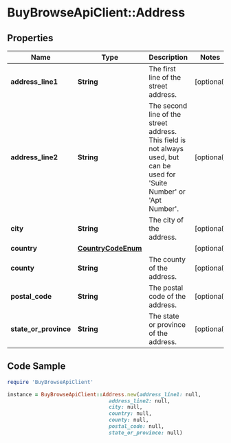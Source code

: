# BuyBrowseApiClient::Address

## Properties

Name | Type | Description | Notes
------------ | ------------- | ------------- | -------------
**address_line1** | **String** | The first line of the street address. | [optional] 
**address_line2** | **String** | The second line of the street address. This field is not always used, but can be used for &#39;Suite Number&#39; or &#39;Apt Number&#39;. | [optional] 
**city** | **String** | The city of the address. | [optional] 
**country** | [**CountryCodeEnum**](CountryCodeEnum.md) |  | [optional] 
**county** | **String** | The county of the address. | [optional] 
**postal_code** | **String** | The postal code of the address. | [optional] 
**state_or_province** | **String** | The state or province of the address. | [optional] 

## Code Sample

```ruby
require 'BuyBrowseApiClient'

instance = BuyBrowseApiClient::Address.new(address_line1: null,
                                 address_line2: null,
                                 city: null,
                                 country: null,
                                 county: null,
                                 postal_code: null,
                                 state_or_province: null)
```



